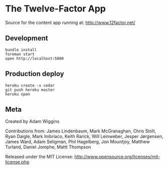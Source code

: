 The Twelve-Factor App
=====================

Source for the content app running at: http://www.12factor.net/

Development
-----------

    bundle install
    foreman start
    open http://localhost:5000

Production deploy
-----------------

    heroku create -s cedar
    git push heroku master
    heroku open

Meta
----

Created by Adam Wiggins

Contributions from: James Lindenbaum, Mark McGranaghan, Chris Stolt, Ryan
Daigle, Mark Imbriaco, Keith Rarick, Will Leinweber, Jesper Jørgensen, James
Ward, Adam Seligman, Phil Hagelberg, Jon Mountjoy, Matthew Turland, Daniel
Jomphe, Mattt Thompson

Released under the MIT License: http://www.opensource.org/licenses/mit-license.php

